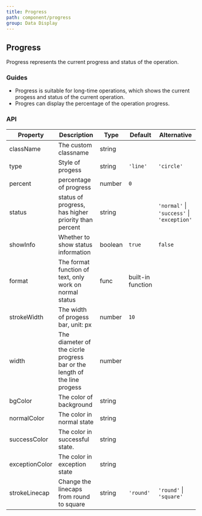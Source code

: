 ```yaml
---
title: Progress
path: component/progress
group: Data Display
---
```


## Progress

Progress represents the current progress and status of the operation.

### Guides

- Progress is suitable for long-time operations, which shows the current progess and status of the current operation.
- Progres can display the percentage of the operation progress.

### API

| Property       | Description                                                               | Type    | Default           | Alternative                                |
| -------------- | ------------------------------------------------------------------------- | ------- | ----------------- | ------------------------------------------ |
| className      | The custom classname                                                      | string  |                   |                                            |
| type           | Style of progess                                                          | string  | `'line'`          | `'circle'`                                 |
| percent        | percentage of progress                                                    | number  | `0`               |                                            |
| status         | status of progress, has higher priority than percent                                                        | string  |                   | `'normal'` \| `'success'` \| `'exception'` |
| showInfo       | Whether to show status information                                        | boolean | `true`            | `false`                                    |
| format         | The format function of text, only work on normal status                   | func    | built-in function |                                            |
| strokeWidth    | The width of progess bar, unit: px                                        | number  | `10`              |                                            |
| width          | The diameter of the cicrle progress bar or the length of the line progess | number  |                   |                                            |
| bgColor        | The color of background                                                   | string  |                   |                                            |
| normalColor    | The color in normal state                                                 | string  |                   |                                            |
| successColor   | The color in successful state.                                            | string  |                   |                                            |
| exceptionColor | The color in exception state                                              | string  |                   |                                            |
| strokeLinecap  | Change the linecaps from round to square      |    string   |  `'round'`      |  `'round'` \| `'square'` | 
